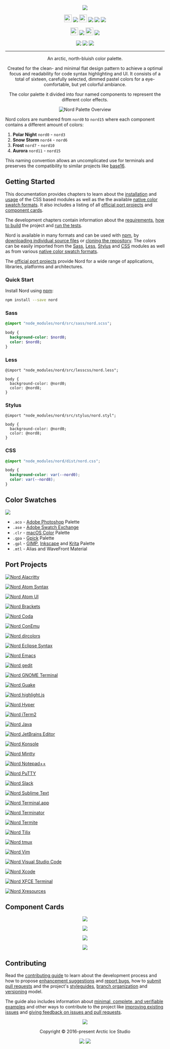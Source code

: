 <p align="center"><img src="https://cdn.rawgit.com/arcticicestudio/nord/develop/src/assets/nord-logo-banner.svg"/></p>

<p align="center"><img src="https://assets-cdn.github.com/favicon.ico" width=24 height=24/> <a href="https://github.com/arcticicestudio/nord/releases/latest"><img src="https://img.shields.io/github/release/arcticicestudio/nord.svg?style=flat-square"/></a> <img src="https://www.npmjs.com/static/images/touch-icons/favicon-32x32.png" width=24 height=24/> <a href="https://www.npmjs.com/package/nord"><img src="https://img.shields.io/npm/v/nord.svg?style=flat-square"/></a> <a href="https://www.npmjs.com/package/nord"><img src="https://img.shields.io/npm/dt/nord.svg?style=flat-square"/></a> <a href="https://www.npmjs.com/package/nord"><img src="https://img.shields.io/npm/dm/nord.svg?style=flat-square"/></a></p>

<p align="center"><img src="https://cdn.travis-ci.org/images/favicon-c566132d45ab1a9bcae64d8d90e4378a.svg" width=24 height=24/> <a href="https://travis-ci.org/arcticicestudio/nord"><img src="https://img.shields.io/travis/arcticicestudio/nord/develop.svg?style=flat-square"/></a> <img src="https://circleci.com/favicon.ico" width=24 height=24/> <a href="https://circleci.com/gh/arcticicestudio/nord"><img src="https://img.shields.io/circleci/project/github/arcticicestudio/nord/develop.svg?style=flat-square"/></a></p>

<p align="center"><a href="https://arcticicestudio.github.io/nord"><img src="https://img.shields.io/badge/Docs-0.2.0-5E81AC.svg?style=flat-square"/></a> <a href="https://arcticicestudio.github.io/nord/sassdoc"><img src="https://img.shields.io/badge/SassDoc-0.2.0-5E81AC.svg?style=flat-square"/></a> <a href="https://github.com/arcticicestudio/nord-hyper/blob/v0.2.0/CHANGELOG.md"><img src="https://img.shields.io/badge/Changelog-0.2.0-5E81AC.svg?style=flat-square"/></a></p>

---

<p align="center">An arctic, north-bluish color palette.</p>

<p align="center">Created for the clean- and minimal flat design pattern to achieve a optimal focus and readability for code syntax highlighting and UI.
It consists of a total of sixteen, carefully selected, dimmed pastel colors for a eye-comfortable, but yet colorful ambiance.</p>

<p align="center">The color palette it divided into four named components to represent the different color effects.</p>

<p align="center"><img src="https://cdn.rawgit.com/arcticicestudio/nord/develop/src/assets/nord-overview.svg" alt="Nord Palette Overview"/></p>

Nord colors are numbered from `nord0` to `nord15` where each component contains a different amount of colors:

1. **Polar Night** `nord0` - `nord3`
2. **Snow Storm** `nord4` - `nord6`
3. **Frost** `nord7` - `nord10`
4. **Aurora** `nord11` - `nord15`

This naming convention allows an uncomplicated use for terminals and preserves the compatibility to similar projects like [base16][base16].

## Getting Started

This documentation provides chapters to learn about the [installation][ghio-docs-getting-started-installation] and [usage][ghio-docs-getting-started-usage] of the CSS based modules as well as the the available [native color swatch formats][ghio-docs-introduction-color-swatches]. It also includes a listing of all [official port projects][ghio-docs-introduction-port-projects] and [component cards][ghio-docs-introduction-component-cards].

The development chapters contain information about the [requirements][ghio-docs-dev-requirements], [how to build][ghio-docs-dev-building] the project and [run the tests][ghio-docs-dev-testing].

Nord is available in many formats and can be used with [npm][npm], by [downloading individual source files][gh-tree-src] or [cloning the repository][gh-repo]. The colors can be easily imported from the [Sass][sass], [Less][less], [Stylus][stylus] and [CSS][mdn-css-vars] modules as well as from various [native color swatch formats](#color-swatches).

The [official port projects](#port-projects) provide Nord for a wide range of applications, libraries, platforms and architectures.

### Quick Start

Install Nord using [npm][npm]:

```sh
npm install --save nord
```

### Sass

```sass
@import "node_modules/nord/src/sass/nord.scss";

body {
  background-color: $nord0;
  color: $nord8;
}
```

### Less

```less
@import "node_modules/nord/src/lesscss/nord.less";

body {
  background-color: @nord0;
  color: @nord8;
}
```

### Stylus

```stylus
@import "node_modules/nord/src/stylus/nord.styl";

body {
  background-color: @nord0;
  color: @nord8;
}
```

### CSS

```css
@import "node_modules/nord/dist/nord.css";

body {
  background-color: var(--nord0);
  color: var(--nord8);
}
```

## Color Swatches

![][assets-color-swatch]

* `.aco` - [Adobe Photoshop][adobe-photoshop] Palette
* `.ase` - [Adobe Swatch Exchange][adobe-help-color-swatches]
* `.clr` - [macOS Color][apple-macos-design-guidelines-color] Palette
* `.gpa` - [Gpick][gpick] Palette
* `.gpl` - [GIMP][gimp-doc-color-palette], [Inkscape][inkscape-wiki-color-palette] and [Krita][krita-doc-color-palette] Palette
* `.mtl` - Alias and WaveFront Material

## Port Projects

[![Nord Alacritty][assets-port-banner-alacritty]][gh-repo-nord-alacritty]

[![Nord Atom Syntax][assets-port-banner-atom-syntax]][atom-pkg-atom-syntax]

[![Nord Atom UI][assets-port-banner-atom-ui]][atom-pkg-atom-ui]

[![Nord Brackets][assets-port-banner-brackets]][gh-repo-nord-brackets]

[![Nord Coda][assets-port-banner-coda]][gh-repo-nord-coda]

[![Nord ConEmu][assets-port-banner-conemu]][gh-repo-nord-conemu]

[![Nord dircolors][assets-port-banner-dircolors]][gh-repo-nord-dircolors]

[![Nord Eclipse Syntax][assets-port-banner-eclipse-syntax]][gh-repo-nord-eclipse-syntax]

[![Nord Emacs][assets-port-banner-emacs]][gh-repo-nord-emacs]

[![Nord gedit][assets-port-banner-gedit]][gh-repo-nord-gedit]

[![Nord GNOME Terminal][assets-port-banner-gnome-terminal]][gh-repo-nord-gnome-terminal]

[![Nord Guake][assets-port-banner-guake]][gh-repo-nord-guake]

[![Nord highlight.js][assets-port-banner-highlightjs]][gh-repo-nord-highlightjs]

[![Nord Hyper][assets-port-banner-hyper]][gh-repo-nord-hyper]

[![Nord iTerm2][assets-port-banner-iterm2]][gh-repo-nord-iterm2]

[![Nord Java][assets-port-banner-java]][gh-repo-nord-java]

[![Nord JetBrains Editor][assets-port-banner-jetbrains-editor]][gh-repo-nord-jetbrains-editor]

[![Nord Konsole][assets-port-banner-konsole]][gh-repo-nord-konsole]

[![Nord Mintty][assets-port-banner-mintty]][gh-repo-nord-mintty]

[![Nord Notepad++][assets-port-banner-notepadplusplus]][gh-repo-nord-notepadplusplus]

[![Nord PuTTY][assets-port-banner-putty]][gh-repo-nord-putty]

[![Nord Slack][assets-port-banner-slack]][gh-repo-nord-slack]

[![Nord Sublime Text][assets-port-banner-slack]][gh-repo-nord-sublime-text]

[![Nord Terminal.app][assets-port-banner-terminal-app]][gh-repo-nord-terminal-app]

[![Nord Terminator][assets-port-banner-terminator]][gh-repo-nord-terminator]

[![Nord Termite][assets-port-banner-termite]][gh-repo-nord-termite]

[![Nord Tilix][assets-port-banner-tilix]][gh-repo-nord-tilix]

[![Nord tmux][assets-port-banner-tmux]][gh-repo-nord-tmux]

[![Nord Vim][assets-port-banner-vim]][gh-repo-nord-vim]

[![Nord Visual Studio Code][assets-port-banner-visual-studio-code]][gh-repo-nord-visual-studio-code]

[![Nord Xcode][assets-port-banner-xcode]][gh-repo-nord-xcode]

[![Nord XFCE Terminal][assets-port-banner-xfce-terminal]][gh-repo-nord-xfce-terminal]

[![Nord Xresources][assets-port-banner-xresources]][gh-repo-nord-xresources]

## Component Cards

<p align="center"><img src="https://cdn.rawgit.com/arcticicestudio/nord/develop/src/assets/nord-component-polar-night.svg"/></p>

<p align="center"><img src="https://cdn.rawgit.com/arcticicestudio/nord/develop/src/assets/nord-component-snow-storm.svg"/></p>

<p align="center"><img src="https://cdn.rawgit.com/arcticicestudio/nord/develop/src/assets/nord-component-frost.svg"/></p>

<p align="center"><img src="https://cdn.rawgit.com/arcticicestudio/nord/develop/src/assets/nord-component-aurora.svg"/></p>

## Contributing

Read the [contributing guide][ghio-docs-dev-contributing] to learn about the development process and how to propose [enhancement suggestions][ghio-docs-dev-contributing-enhancements] and [report bugs][ghio-docs-dev-contributing-bug-reports], how to [submit pull requests][ghio-docs-dev-contributing-pr] and the project's [styleguides][ghio-docs-dev-contributing-styleguides], [branch organization][ghio-docs-dev-contributing-branch-org] and [versioning][ghio-docs-dev-contributing-versioning] model.

The guide also includes information about [minimal, complete, and verifiable examples][ghio-docs-dev-contributing-mcve] and other ways to contribute to the project like [improving existing issues][ghio-docs-dev-contributing-other-improve-issues] and [giving feedback on issues and pull requests][ghio-docs-dev-contributing-other-feedback].

<p align="center"><img src="https://cdn.rawgit.com/arcticicestudio/nord/develop/src/assets/banner-footer-mountains.svg" /></p>

<p align="center">Copyright &copy; 2016-present Arctic Ice Studio</p>

<p align="center"><a href="https://github.com/arcticicestudio/nord/blob/develop/LICENSE.md"><img src="https://img.shields.io/badge/License-MIT-5E81AC.svg?style=flat-square"/></a> <a href="https://creativecommons.org/licenses/by-sa/4.0"><img src="https://img.shields.io/badge/License-CC_BY--SA_4.0-5E81AC.svg?style=flat-square"/></a></p>

[adobe-help-color-swatches]: https://helpx.adobe.com/illustrator/using/using-creating-swatches.html
[adobe-photoshop]: http://adobe.com/products/photoshop
[apple-macos-design-guidelines-color]: https://developer.apple.com/macos/human-interface-guidelines/visual-design/color
[assets-color-swatch]: https://cdn.rawgit.com/arcticicestudio/nord/develop/src/assets/icon-color-swatch.svg
[assets-port-banner-alacritty]: https://cdn.rawgit.com/arcticicestudio/nord/develop/src/assets/nord-alacritty-banner.svg
[assets-port-banner-atom-syntax]: https://cdn.rawgit.com/arcticicestudio/nord/develop/src/assets/nord-atom-syntax-banner.svg
[assets-port-banner-atom-ui]: https://cdn.rawgit.com/arcticicestudio/nord/develop/src/assets/nord-atom-ui-banner.svg
[assets-port-banner-brackets]: https://cdn.rawgit.com/arcticicestudio/nord/develop/src/assets/nord-brackets-banner.svg
[assets-port-banner-coda]: https://cdn.rawgit.com/arcticicestudio/nord/develop/src/assets/nord-coda-banner.svg
[assets-port-banner-conemu]: https://cdn.rawgit.com/arcticicestudio/nord/develop/src/assets/nord-conemu-banner.svg
[assets-port-banner-dircolors]: https://cdn.rawgit.com/arcticicestudio/nord/develop/src/assets/nord-dircolors-banner.svg
[assets-port-banner-eclipse-syntax]: https://cdn.rawgit.com/arcticicestudio/nord/develop/src/assets/nord-eclipse-syntax-banner.svg
[assets-port-banner-emacs]: https://cdn.rawgit.com/arcticicestudio/nord/develop/src/assets/nord-emacs-banner.svg
[assets-port-banner-gedit]: https://cdn.rawgit.com/arcticicestudio/nord/develop/src/assets/nord-gedit-banner.svg
[assets-port-banner-gnome-terminal]: https://cdn.rawgit.com/arcticicestudio/nord/develop/src/assets/nord-gnome-terminal-banner.svg
[assets-port-banner-guake]: https://cdn.rawgit.com/arcticicestudio/nord/develop/src/assets/nord-guake-banner.svg
[assets-port-banner-highlightjs]: https://cdn.rawgit.com/arcticicestudio/nord/develop/src/assets/nord-highlightjs-banner.svg
[assets-port-banner-hyper]: https://cdn.rawgit.com/arcticicestudio/nord/develop/src/assets/nord-hyper-banner.svg
[assets-port-banner-iterm2]: https://cdn.rawgit.com/arcticicestudio/nord/develop/src/assets/nord-iterm2-banner.svg
[assets-port-banner-java]: https://cdn.rawgit.com/arcticicestudio/nord/develop/src/assets/nord-java-banner.svg
[assets-port-banner-jetbrains-editor]: https://cdn.rawgit.com/arcticicestudio/nord/develop/src/assets/nord-jetbrains-editor-banner.svg
[assets-port-banner-konsole]: https://cdn.rawgit.com/arcticicestudio/nord/develop/src/assets/nord-konsole-banner.svg
[assets-port-banner-mintty]: https://cdn.rawgit.com/arcticicestudio/nord/develop/src/assets/nord-mintty-banner.svg
[assets-port-banner-notepadplusplus]: https://cdn.rawgit.com/arcticicestudio/nord/develop/src/assets/nord-notepadplusplus-banner.svg
[assets-port-banner-putty]: https://cdn.rawgit.com/arcticicestudio/nord/develop/src/assets/nord-putty-banner.svg
[assets-port-banner-slack]: https://cdn.rawgit.com/arcticicestudio/nord/develop/src/assets/nord-slack-banner.svg
[assets-port-banner-sublime-text]: https://cdn.rawgit.com/arcticicestudio/nord/develop/src/assets/nord-sublime-text-banner.svg
[assets-port-banner-terminal-app]: https://cdn.rawgit.com/arcticicestudio/nord/develop/src/assets/nord-terminal-app-banner.svg
[assets-port-banner-terminator]: https://cdn.rawgit.com/arcticicestudio/nord/develop/src/assets/nord-terminator-banner.svg
[assets-port-banner-termite]: https://cdn.rawgit.com/arcticicestudio/nord/develop/src/assets/nord-termite-banner.svg
[assets-port-banner-tilix]: https://cdn.rawgit.com/arcticicestudio/nord/develop/src/assets/nord-tilix-banner.svg
[assets-port-banner-tmux]: https://cdn.rawgit.com/arcticicestudio/nord/develop/src/assets/nord-tmux-banner.svg
[assets-port-banner-vim]: https://cdn.rawgit.com/arcticicestudio/nord/develop/src/assets/nord-vim-banner.svg
[assets-port-banner-visual-studio-code]: https://cdn.rawgit.com/arcticicestudio/nord/develop/src/assets/nord-visual-studio-code-banner.svg
[assets-port-banner-xcode]: https://cdn.rawgit.com/arcticicestudio/nord/develop/src/assets/nord-xcode-banner.svg
[assets-port-banner-xfce-terminal]: https://cdn.rawgit.com/arcticicestudio/nord/develop/src/assets/nord-xfce-terminal-banner.svg
[assets-port-banner-xresources]: https://cdn.rawgit.com/arcticicestudio/nord/develop/src/assets/nord-xresources-banner.svg
[atom-pkg-atom-syntax]: https://atom.io/themes/nord-atom-syntax
[atom-pkg-atom-ui]: https://atom.io/themes/nord-atom-ui
[base16]: http://chriskempson.com/projects/base16
[gh-repo]: https://github.com/arcticicestudio/nord.git
[gh-repo-nord-alacritty]: https://github.com/arcticicestudio/nord-alacritty
[gh-repo-nord-brackets]: https://github.com/arcticicestudio/nord-brackets
[gh-repo-nord-coda]: https://github.com/arcticicestudio/nord-coda
[gh-repo-nord-conemu]: https://github.com/arcticicestudio/nord-conemu
[gh-repo-nord-dircolors]: https://github.com/arcticicestudio/nord-dircolors
[gh-repo-nord-eclipse-syntax]: https://github.com/arcticicestudio/nord-eclipse-syntax
[gh-repo-nord-emacs]: https://github.com/arcticicestudio/nord-emacs
[gh-repo-nord-gedit]: https://github.com/arcticicestudio/nord-gedit
[gh-repo-nord-gnome-terminal]: https://github.com/arcticicestudio/nord-gnome-terminal
[gh-repo-nord-guake]: https://github.com/arcticicestudio/nord-gnome-terminal
[gh-repo-nord-highlightjs]: https://github.com/arcticicestudio/nord-highlightjs
[gh-repo-nord-hyper]: https://github.com/arcticicestudio/nord-hyper
[gh-repo-nord-iterm2]: https://github.com/arcticicestudio/nord-iterm2
[gh-repo-nord-java]: https://github.com/arcticicestudio/nord-java
[gh-repo-nord-jetbrains-editor]: https://github.com/arcticicestudio/nord-jetbrains-editor
[gh-repo-nord-konsole]: https://github.com/arcticicestudio/nord-konsole
[gh-repo-nord-mintty]: https://github.com/arcticicestudio/nord-mintty
[gh-repo-nord-notepadplusplus]: https://github.com/arcticicestudio/nord-notepadplusplus
[gh-repo-nord-putty]: https://github.com/arcticicestudio/nord-putty
[gh-repo-nord-slack]: https://github.com/arcticicestudio/nord-slack
[gh-repo-nord-sublime-text]: https://github.com/arcticicestudio/nord-sublime-text
[gh-repo-nord-terminal-app]: https://github.com/arcticicestudio/nord-terminal-app
[gh-repo-nord-terminator]: https://github.com/arcticicestudio/nord-terminator
[gh-repo-nord-termite]: https://github.com/arcticicestudio/nord-termite
[gh-repo-nord-tilix]: https://github.com/arcticicestudio/nord-tilix
[gh-repo-nord-tmux]: https://github.com/arcticicestudio/nord-tmux
[gh-repo-nord-vim]: https://github.com/arcticicestudio/nord-vim
[gh-repo-nord-visual-studio-code]: https://github.com/arcticicestudio/nord-visual-studio-code
[gh-repo-nord-xcode]: https://github.com/arcticicestudio/nord-xcode
[gh-repo-nord-xfce-terminal]: https://github.com/arcticicestudio/nord-xfce-terminal
[gh-repo-nord-xresources]: https://github.com/arcticicestudio/nord-xresources
[gh-tree-src]: https://github.com/arcticicestudio/nord/tree/develop/src
[ghio-docs]: https://arcticicestudio.github.io/nord
[ghio-docs-dev-building]: https://arcticicestudio.github.io/nord/development/building.html
[ghio-docs-dev-contributing]: https://arcticicestudio.github.io/nord/development/contributing.html
[ghio-docs-dev-contributing-branch-org]: https://arcticicestudio.github.io/nord/development/contributing.html#branch-organization
[ghio-docs-dev-contributing-bug-reports]: https://arcticicestudio.github.io/nord/development/contributing.html#bug-reports
[ghio-docs-dev-contributing-enhancements]: https://arcticicestudio.github.io/nord/development/contributing.html#enhancement-suggestions
[ghio-docs-dev-contributing-mcve]: https://arcticicestudio.github.io/nord/development/contributing.html#mcve
[ghio-docs-dev-contributing-other-feedback]: https://arcticicestudio.github.io/nord/development/contributing.html#give-feedback-on-issues-and-pull-requests
[ghio-docs-dev-contributing-other-improve-issues]: https://arcticicestudio.github.io/nord/development/contributing.html#improve-issues
[ghio-docs-dev-contributing-pr]: https://arcticicestudio.github.io/nord/development/contributing.html#pull-requests
[ghio-docs-dev-contributing-styleguides]: https://arcticicestudio.github.io/nord/development/contributing.html#styleguides
[ghio-docs-dev-contributing-versioning]: https://arcticicestudio.github.io/nord/development/contributing.html#versioning
[ghio-docs-dev-requirements]: https://arcticicestudio.github.io/nord/development/requirements.html
[ghio-docs-dev-testing]: https://arcticicestudio.github.io/nord/development/testing.html
[ghio-docs-getting-started-installation]: https://arcticicestudio.github.io/nord/getting-started/installation.html
[ghio-docs-getting-started-usage]: https://arcticicestudio.github.io/nord/getting-started/usage.html
[ghio-docs-introduction-color-swatches]: https://arcticicestudio.github.io/nord/introduction/color-swatches.html
[ghio-docs-introduction-component-cards]: https://arcticicestudio.github.io/nord/introduction/component-cards.html
[ghio-docs-introduction-port-projects]: https://arcticicestudio.github.io/nord/introduction/port-projects.html
[gimp-doc-color-palette]: https://docs.gimp.org/en/gimp-concepts-palettes.html
[gpick]: http://gpick.org
[inkscape-wiki-color-palette]: http://wiki.inkscape.org/wiki/index.php/ColorPalette
[krita-doc-color-palette]: https://docs.krita.org/Palette
[less]: http://lesscss.org
[mdn-css-vars]: https://developer.mozilla.org/en-US/docs/Web/CSS/Using_CSS_variables
[npm]: https://npmjs.com
[sass]: http://sass-lang.com
[stylus]: http://stylus-lang.com
